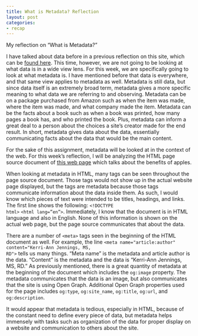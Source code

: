 ```yaml
---
title: What is Metadata? Reflection
layout: post
categories:
- recap
---
```

My reflection on “What is Metadata?”

I have talked about data before in a previous reflection on this site, which can be [found here](https://sarahsamdo.github.io/recap/2020/09/04/reflective-post.html). This time, however, we are not going to be looking at what data is in a wide view lens. For this week, we are specifically going to look at what metadata is. I have mentioned before that data is everywhere, and that same view applies to metadata as well. Metadata is still data, but since data itself is an extremely broad term, metadata gives a more specific meaning to what data we are referring to and observing. Metadata can be on a package purchased from Amazon such as when the item was made, where the item was made, and what company made the item. Metadata can be the facts about a book such as when a book was printed, how many pages a book has, and who printed the book. Plus, metadata can inform a great deal to a person about the choices a site’s creator made for the end result. In short, metadata gives data about the data, essentially communicating facts about the data that would be the main content.

For the sake of this assignment, metadata will be looked at in the context of the web. For this week’s reflection, I will be analyzing the HTML page source document of [this web page](https://www.healthline.com/nutrition/10-health-benefits-of-apples) which talks about the benefits of apples. 

When looking at metadata in HTML, many tags can be seen throughout the page source document. Those tags would not show up in the actual website page displayed, but the tags are metadata because those tags communicate information about the data inside them. As such, I would know which pieces of text were intended to be titles, headings, and links. The first line shows the following: <code>&lt;!DOCTYPE html&gt;</code> <code>&lt;html lang=”en”&gt;</code>. Immediately, I know that the document is in HTML language and also in English. None of this information is shown on the actual web page, but the page source communicates that about the data. 

There are a number of <code>&lt;meta&gt;</code> tags seen in the beginning of the HTML document as well. For example, the line <code>&lt;meta name="article:author" content="Kerri-Ann Jennings, MS, RD"&gt;</code> tells us many things. “Meta name” is the metadata and article author is the data. “Content” is the metadata and the data is  “Kerri-Ann Jennings, MS, RD.” As previously mentioned, there is a great quantity of metadata at the beginning of the document which includes the <code>og:image</code> property. The metadata communicates that the data is an image, but also communicates that the site is using Open Graph. Additional Open Graph properties used for the page includes <code>og:type</code>, <code>og:site_name</code>, <code>og:title</code>,  <code>og:url</code>, and <code>og:description</code>.

It would appear that metadata is tedious, especially in HTML, because of the constant need to define every piece of data, but metadata helps immensely with tasks such as organization of the data for proper display on a website and communication to others about the site.




